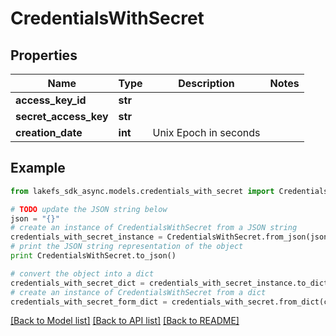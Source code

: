 # CredentialsWithSecret


## Properties
Name | Type | Description | Notes
------------ | ------------- | ------------- | -------------
**access_key_id** | **str** |  | 
**secret_access_key** | **str** |  | 
**creation_date** | **int** | Unix Epoch in seconds | 

## Example

```python
from lakefs_sdk_async.models.credentials_with_secret import CredentialsWithSecret

# TODO update the JSON string below
json = "{}"
# create an instance of CredentialsWithSecret from a JSON string
credentials_with_secret_instance = CredentialsWithSecret.from_json(json)
# print the JSON string representation of the object
print CredentialsWithSecret.to_json()

# convert the object into a dict
credentials_with_secret_dict = credentials_with_secret_instance.to_dict()
# create an instance of CredentialsWithSecret from a dict
credentials_with_secret_form_dict = credentials_with_secret.from_dict(credentials_with_secret_dict)
```
[[Back to Model list]](../README.md#documentation-for-models) [[Back to API list]](../README.md#documentation-for-api-endpoints) [[Back to README]](../README.md)


